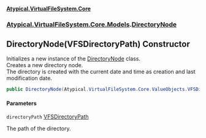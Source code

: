 #### [Atypical.VirtualFileSystem.Core](Atypical.VirtualFileSystem.Core.md 'Atypical.VirtualFileSystem.Core')
### [Atypical.VirtualFileSystem.Core.Models](Atypical.VirtualFileSystem.Core.Models.md 'Atypical.VirtualFileSystem.Core.Models').[DirectoryNode](Atypical.VirtualFileSystem.Core.Models.DirectoryNode.md 'Atypical.VirtualFileSystem.Core.Models.DirectoryNode')

## DirectoryNode(VFSDirectoryPath) Constructor

Initializes a new instance of the [DirectoryNode](Atypical.VirtualFileSystem.Core.Models.DirectoryNode.md 'Atypical.VirtualFileSystem.Core.Models.DirectoryNode') class.  
Creates a new directory node.  
The directory is created with the current date and time as creation and last modification date.

```csharp
public DirectoryNode(Atypical.VirtualFileSystem.Core.ValueObjects.VFSDirectoryPath directoryPath);
```
#### Parameters

<a name='Atypical.VirtualFileSystem.Core.Models.DirectoryNode.DirectoryNode(Atypical.VirtualFileSystem.Core.ValueObjects.VFSDirectoryPath).directoryPath'></a>

`directoryPath` [VFSDirectoryPath](Atypical.VirtualFileSystem.Core.ValueObjects.VFSDirectoryPath.md 'Atypical.VirtualFileSystem.Core.ValueObjects.VFSDirectoryPath')

The path of the directory.